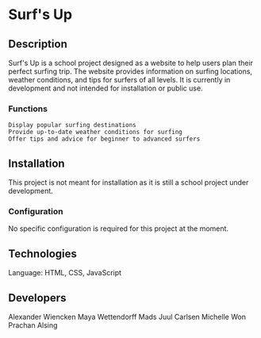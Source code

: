 # Surf's Up
## Description
Surf's Up is a school project designed as a website to help users plan their perfect surfing trip. The website provides information on surfing locations, weather conditions, and tips for surfers of all levels. It is currently in development and not intended for installation or public use.  

### Functions
    Display popular surfing destinations  
    Provide up-to-date weather conditions for surfing  
    Offer tips and advice for beginner to advanced surfers  

## Installation
This project is not meant for installation as it is still a school project under development.  

### Configuration
No specific configuration is required for this project at the moment.  

## Technologies
Language: HTML, CSS, JavaScript  

## Developers
Alexander Wiencken
Maya Wettendorff
Mads Juul Carlsen
Michelle Won Prachan Alsing
